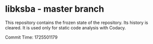 # libksba - master branch

This repository contains the frozen state of the repository.
Its history is cleared. It is used only for static code
analysis with Codacy.

Commit Time: 1725501179